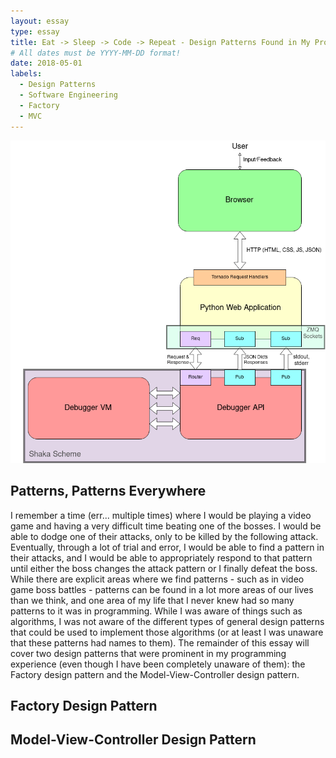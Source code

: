 ```yaml
---
layout: essay
type: essay
title: Eat -> Sleep -> Code -> Repeat - Design Patterns Found in My Programming Experience
# All dates must be YYYY-MM-DD format!
date: 2018-05-01
labels:
  - Design Patterns
  - Software Engineering
  - Factory
  - MVC
---
```


<img class="ui image" src="../images/ShakaShowDiagram.png">

## Patterns, Patterns Everywhere
I remember a time (err... multiple times) where I would be playing a video game and having a very difficult time beating one of the bosses. I would be able to dodge one of their attacks, only to be killed by the following attack. Eventually, through a lot of trial and error, I would be able to find a pattern in their attacks, and I would be able to appropriately respond to that pattern until either the boss changes the attack pattern or I finally defeat the boss. 
While there are explicit areas where we find patterns - such as in video game boss battles - patterns can be found in a lot more areas of our lives than we think, and one area of my life that I never knew had so many patterns to it was in programming. While I was aware of things such as algorithms, I was not aware of the different types of general design patterns that could be used to implement those algorithms (or at least I was unaware that these patterns had names to them). The remainder of this essay will cover two design patterns that were prominent in my programming experience (even though I have been completely unaware of them): the Factory design pattern and the Model-View-Controller design pattern.

## Factory Design Pattern

## Model-View-Controller Design Pattern
